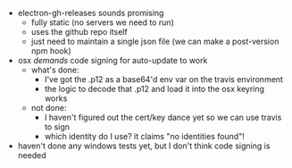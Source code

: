 - electron-gh-releases sounds promising
  - fully static (no servers we need to run)
  - uses the github repo itself
  - just need to maintain a single json file (we can make a post-version npm hook)
- osx *demands* code signing for auto-update to work
  - what's done:
    - I've got the .p12 as a base64'd env var on the travis environment
    - the logic to decode that .p12 and load it into the osx keyring works
  - not done:
    - I haven't figured out the cert/key dance yet so we can use travis to sign
    - which identity do I use? it claims "no identities found"!
- haven't done any windows tests yet, but I don't think code signing is needed

